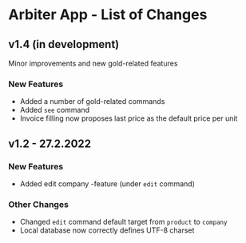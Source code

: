 # Arbiter App - List of Changes

## v1.4 (in development)
Minor improvements and new gold-related features
### New Features
- Added a number of gold-related commands
- Added `see` command
- Invoice filling now proposes last price as the default price per unit

## v1.2 - 27.2.2022
### New Features
- Added edit company -feature (under `edit` command)
### Other Changes
- Changed `edit` command default target from `product` to `company`
- Local database now correctly defines UTF-8 charset